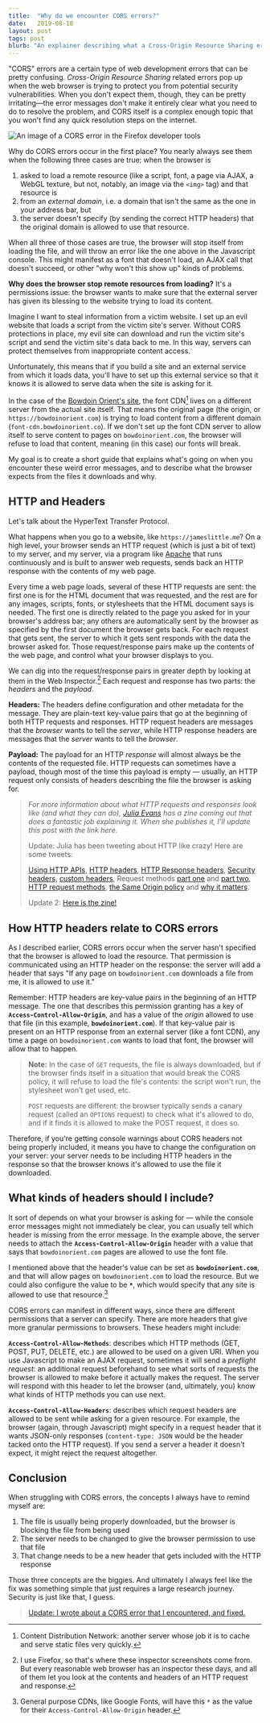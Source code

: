 ```yaml
---
title:  "Why do we encounter CORS errors?"
date:   2019-08-18
layout: post
tags: post
blurb: "An explainer describing what a Cross-Origin Resource Sharing error is, why they exist, and how to fix one once you come across it."
---
```


"CORS" errors are a certain type of web development errors that can be pretty confusing. _Cross-Origin Resource Sharing_ related errors pop up when the web browser is trying to protect you from potential security vulnerabilities. When you don't expect them, though, they can be pretty irritating—the error messages don't make it entirely clear what you need to do to resolve the problem, and CORS itself is a complex enough topic that you won't find any quick resolution steps on the internet.

![An image of a CORS error in the Firefox developer tools](/img/posts/cors/inspector-error.png)

Why do CORS errors occur in the first place? You nearly always see them when the following three cases are true: when the browser is

1. asked to load a remote resource (like a script, font, a page via AJAX, a WebGL texture, but not, notably, an image via the `<img>` tag) and that resource is
2. from an _external domain_, i.e. a domain that isn't the same as the one in your address bar, but
3. the server doesn't specify (by sending the correct HTTP headers) that the original domain is allowed to use that resource.

When all three of those cases are true, the browser will stop itself from loading the file, and will throw an error like the one above in the Javascript console. This might manifest as a font that doesn't load, an AJAX call that doesn't succeed, or other "why won't this show up" kinds of problems.

<!--more-->

**Why does the browser stop remote resources from loading?** It's a permissions issue: the browser wants to make sure that the external server has given its blessing to the website trying to load its content.

Imagine I want to steal information from a victim website. I set up an evil website that loads a script from the victim site's server. Without CORS protections in place, my evil site can download and run the victim site's script and send the victim site's data back to me. In this way, servers can protect themselves from inappropriate content access.

Unfortunately, this means that if you build a site and an external service from which it loads data, you'll have to set up this external service so that it knows it is allowed to serve data when the site is asking for it.

In the case of the [Bowdoin Orient's site](https://bowdoinorient.com), the font CDN[^1] lives on a different server from the actual site itself. That means the original page (the origin, or `https://bowdoinorient.com`) is trying to load content from a different domain (`font-cdn.bowdoinorient.co`). If we don't set up the font CDN server to allow itself to serve content to pages on `bowdoinorient.com`, the browser will refuse to load that content, meaning (in this case) our fonts will break.

My goal is to create a short guide that explains what's going on when you encounter these weird error messages, and to describe what the browser expects from the files it downloads and why.

## HTTP and Headers

Let's talk about the HyperText Transfer Protocol.

What happens when you go to a website, like `https://jameslittle.me`? On a high level, your browser sends an HTTP request (which is just a bit of text) to my server, and my server, via a program like [Apache](http://httpd.apache.org/) that runs continuously and is built to answer web requests, sends back an HTTP response with the contents of my web page.

Every time a web page loads, several of these HTTP requests are sent: the first one is for the HTML document that was requested, and the rest are for any images, scripts, fonts, or stylesheets that the HTML document says is needed. The first one is directly related to the page you asked for in your browser's address bar; any others are automatically sent by the browser as specified by the first document the browser gets back. For each request that gets sent, the server to which it gets sent responds with the data the browser asked for. Those request/response pairs make up the contents of the web page, and control what your browser displays to you.

<!-- <figure class="article-image--right">
<img src="/img/posts/cors/inspector-headers.png">
<figcaption>With the browser's web inspector, you can examine the HTTP request and corresponding response for any piece of content on a web page. This panel shows the HTTP headers for both the request (on the bottom) and the response (on the top).</figcaption>
</figure> -->

We can dig into the request/response pairs in greater depth by looking at them in the Web Inspector.[^2] Each request and response has two parts: the _headers_ and the _payload_.

**Headers:** The headers define configuration and other metadata for the message. They are plain-text key-value pairs that go at the beginning of both HTTP requests and responses. HTTP request headers are messages that the _browser_ wants to tell the _server_, while HTTP response headers are messages that the _server_ wants to tell the _browser_.

**Payload:** The payload for an HTTP _response_ will almost always be the contents of the requested file. HTTP requests can sometimes have a payload, though most of the time this payload is empty — usually, an HTTP request only consists of headers describing the file the browser is asking for.

> _For more information about what HTTP requests and responses look like (and what they can do), [Julia Evans](https://jvns.ca) has a zine coming out that does a fantastic job explaining it. When she publishes it, I'll update this post with the link here._
>
> Update: Julia has been tweeting about HTTP like crazy! Here are some tweets:
> 
> [Using HTTP APIs](https://twitter.com/b0rk/status/1160933788949655552), [HTTP headers](https://twitter.com/b0rk/status/1164181027469832196), [HTTP Response headers](https://twitter.com/b0rk/status/1161262574031265793), [Security headers](https://twitter.com/b0rk/status/1160185182323970050), [custom headers](https://twitter.com/b0rk/status/1161283690925834241), Request methods [part one](https://twitter.com/b0rk/status/1161679906415218690) and [part two](https://twitter.com/b0rk/status/1161680137865367553), [HTTP request methods](https://twitter.com/b0rk/status/1161679906415218690), [the Same Origin policy](https://twitter.com/b0rk/status/1155493682885341184) and [why it matters](https://twitter.com/b0rk/status/1163460967067541504).
> 
> Update 2: [Here is the zine!](https://wizardzines.com/zines/http/)

## How HTTP headers relate to CORS errors

As I described earlier, CORS errors occur when the server hasn't specified that the browser is allowed to load the resource. That permission is communicated using an HTTP header on the response: the server will add a header that says "If any page on `bowdoinorient.com` downloads a file from me, it is allowed to use it."

Remember: HTTP headers are key-value pairs in the beginning of an HTTP message. The one that describes this permission granting has a key of **`Access-Control-Allow-Origin`**, and has a value of the _origin_ allowed to use that file (in this example, **`bowdoinorient.com`**). If that key-value pair is present on an HTTP response from an external server (like a font CDN), any time a page on `bowdoinorient.com` wants to load that font, the browser will allow that to happen.

> **Note:** In the case of `GET` requests, the file is always downloaded, but if the browser finds itself in a situation that would break the CORS policy, it will refuse to load the file's contents: the script won't run, the stylesheet won't get used, etc.
>
> `POST` requests are different: the browser typically sends a canary request (called an `OPTIONS` request) to check what it's allowed to do, and if it finds it is allowed to make the POST request, it does so.

Therefore, if you're getting console warnings about CORS headers not being properly included, it means you have to change the configuration on your server: your server needs to be including HTTP headers in the response so that the browser knows it's allowed to use the file it downloaded.

## What kinds of headers should I include?

It sort of depends on what your browser is asking for — while the console error messages might not immediately be clear, you can usually tell which header is missing from the error message. In the example above, the server needs to attach the **`Access-Control-Allow-Origin`** header with a value that says that `bowdoinorient.com` pages are allowed to use the font file.

I mentioned above that the header's value can be set as **`bowdoinorient.com`**, and that will allow pages on `bowdoinorient.com` to load the resource. But we could also configure the value to be **`*`**, which would specify that any site is allowed to use that resource.[^4]

CORS errors can manifest in different ways, since there are different permissions that a server can specify. There are more headers that give more granular permissions to browsers. These headers might include:

**`Access-Control-Allow-Methods`**: describes which HTTP methods (GET, POST, PUT, DELETE, etc.) are allowed to be used on a given URI. When you use Javascript to make an AJAX request, sometimes it will send a _preflight request_: an additional request beforehand to see what sorts of requests the browser is allowed to make before it actually makes the request. The server will respond with this header to let the browser (and, ultimately, you) know what kinds of HTTP methods you can use next.

**`Access-Control-Allow-Headers`**: describes which request headers are allowed to be sent while asking for a given resource. For example, the browser (again, through Javascript) might specify in a request header that it wants JSON-only responses (`content-type: JSON` would be the header tacked onto the HTTP request). If you send a server a header it doesn't expect, it might reject the request altogether.

## Conclusion

When struggling with CORS errors, the concepts I always have to remind myself are:

1. The file is usually being properly downloaded, but the browser is blocking the file from being used
2. The server needs to be changed to give the browser permission to use that file
3. That change needs to be a new header that gets included with the HTTP response

Those three concepts are the biggies. And ultimately I always feel like the fix was something simple that just requires a large research journey. Security is just like that, I guess.

> [Update: I wrote about a CORS error that I encountered, and fixed.](/blog/2019/cors-debug/)

<!-- Footnotes -->

[^1]: Content Distribution Network: another server whose job it is to cache and serve static files very quickly.
[^2]: I use Firefox, so that's where these inspector screenshots come from. But every reasonable web browser has an inspector these days, and all of them let you look at the contents and headers of an HTTP request and response.
[^3]: If you're reading this to sort out a CORS error you're having, your web browser does not have the right permission because the server has not given it to the browser.
[^4]: General purpose CDNs, like Google Fonts, will have this `*` as the value for their `Access-Control-Allow-Origin` header.
